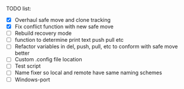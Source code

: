 TODO list:

- [x] Overhaul safe move and clone tracking
- [x] Fix conflict function with new safe move
- [ ] Rebuild recovery mode
- [ ] function to determine print text push pull etc
- [ ] Refactor variables in del, push, pull, etc to conform with safe move better
- [ ] Custom .config file location
- [ ] Test script
- [ ] Name fixer so local and remote have same naming schemes
- [ ] Windows-port